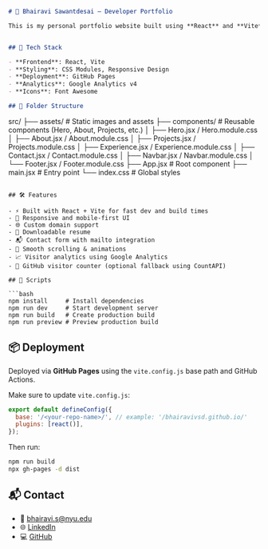 ```markdown
# 💼 Bhairavi Sawantdesai – Developer Portfolio

This is my personal portfolio website built using **React** and **Vite**. It showcases my work in software engineering, machine learning, embedded systems, and cloud-native development.


## 🚀 Tech Stack

- **Frontend**: React, Vite
- **Styling**: CSS Modules, Responsive Design
- **Deployment**: GitHub Pages
- **Analytics**: Google Analytics v4
- **Icons**: Font Awesome

## 📁 Folder Structure

```
src/
├── assets/              # Static images and assets
├── components/          # Reusable components (Hero, About, Projects, etc.)
│   ├── Hero.jsx / Hero.module.css
│   ├── About.jsx / About.module.css
│   ├── Projects.jsx / Projects.module.css
│   ├── Experience.jsx / Experience.module.css
│   ├── Contact.jsx / Contact.module.css
│   ├── Navbar.jsx / Navbar.module.css
│   └── Footer.jsx / Footer.module.css
├── App.jsx              # Root component
├── main.jsx             # Entry point
└── index.css            # Global styles
```

## 🛠 Features

- ⚡ Built with React + Vite for fast dev and build times
- 🎨 Responsive and mobile-first UI
- 🌐 Custom domain support
- 🧾 Downloadable resume
- 📬 Contact form with mailto integration
- 🎯 Smooth scrolling & animations
- 📈 Visitor analytics using Google Analytics
- 🧮 GitHub visitor counter (optional fallback using CountAPI)

## 🔧 Scripts

```bash
npm install     # Install dependencies
npm run dev     # Start development server
npm run build   # Create production build
npm run preview # Preview production build
```

## 📦 Deployment

Deployed via **GitHub Pages** using the `vite.config.js` base path and GitHub Actions.

Make sure to update `vite.config.js`:

```js
export default defineConfig({
  base: '/<your-repo-name>/', // example: '/bhairavivsd.github.io/'
  plugins: [react()],
});
```

Then run:

```bash
npm run build
npx gh-pages -d dist
```

## 📬 Contact

- 📧 bhairavi.s@nyu.edu
- 🌐 [LinkedIn](https://linkedin.com/in/bhairavi-sawantdesai)
- 💻 [GitHub](https://github.com/BhairaviVSD)
